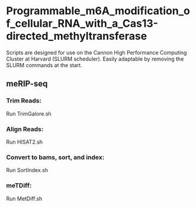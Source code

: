 # Programmable_m6A_modification_of_cellular_RNA_with_a_Cas13-directed_methyltransferase

Scripts are designed for use on the Cannon High Performance Computing Cluster at Harvard (SLURM scheduler). Easily adaptable by removing the SLURM commands at the start.

## meRIP-seq

### Trim Reads:

Run TrimGalore.sh

### Align Reads:

Run HISAT2.sh

### Convert to bams, sort, and index: 

Run SortIndex.sh

### meTDiff:

Run MetDiff.sh

